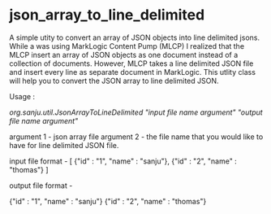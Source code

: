 # json_array_to_line_delimited

A simple utity to convert an array of JSON objects into line delimited jsons. While a was using MarkLogic Content Pump (MLCP) I realized that the MLCP insert an array of JSON objects as one document instead of a collection of documents. However, MLCP takes a line delimited JSON file and insert every line as separate document in MarkLogic. This utlity class will help you to convert the JSON array to line delimited JSON.

Usage : 

*org.sanju.util.JsonArrayToLineDelimited "input file name argument" "output file name argument"*

argument 1 - json array file
argument 2 - the file name that you would like to have for line delimited JSON file.

input file format - 
[
  {"id" : "1", "name" : "sanju"}, 
  {"id" : "2", "name" : "thomas"}
]
 
output file format - 

{"id" : "1", "name" : "sanju"}
{"id" : "2", "name" : "thomas"}
